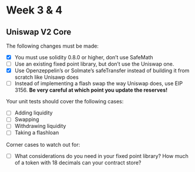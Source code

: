 # Week 3 & 4

## Uniswap V2 Core

The following changes must be made:
- [x] You must use solidity 0.8.0 or higher, don’t use SafeMath
- [ ] Use an existing fixed point library, but don’t use the Uniswap one.
- [x] Use Openzeppelin’s or Solmate’s safeTransfer instead of building it from scratch like Unisawp does
- [ ] Instead of implementing a flash swap the way Uniswap does, use EIP 3156. **Be very careful at which point you update the reserves!**

Your unit tests should cover the following cases:
- [ ] Adding liquidity
- [ ] Swapping
- [ ] Withdrawing liquidity
- [ ] Taking a flashloan

Corner cases to watch out for:
- [ ] What considerations do you need in your fixed point library? How much of a token with 18 decimals can your contract store?